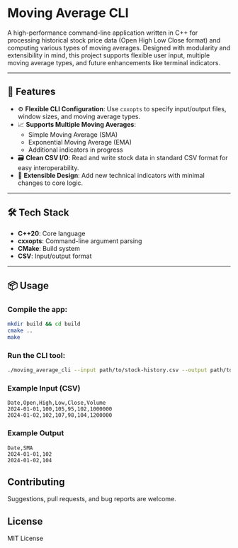 # Moving Average CLI

A high-performance command-line application written in C++ for processing historical stock price data (Open High Low Close format) and computing various types of moving averages. Designed with modularity and extensibility in mind, this project supports flexible user input, multiple moving average types, and future enhancements like terminal indicators.

---

## 🚀 Features

- ⚙️ **Flexible CLI Configuration**: Use `cxxopts` to specify input/output files, window sizes, and moving average types.
- 📈 **Supports Multiple Moving Averages**:
    - Simple Moving Average (SMA)
    - Exponential Moving Average (EMA)
    - Additional indicators in progress 
- 🗃️ **Clean CSV I/O**: Read and write stock data in standard CSV format for easy interoperability.
- 🧠 **Extensible Design**: Add new technical indicators with minimal changes to core logic.
---

## 🛠️ Tech Stack

- **C++20**: Core language
- **cxxopts**: Command-line argument parsing
- **CMake**: Build system
- **CSV**: Input/output format

---

## 📦 Usage

### Compile the app:

```bash
mkdir build && cd build
cmake ..
make
```
### Run the CLI tool:

```bash
./moving_average_cli --input path/to/stock-history.csv --output path/to/output.csv --type ema --window 12
```

### Example Input (CSV)
```csv
Date,Open,High,Low,Close,Volume
2024-01-01,100,105,95,102,1000000
2024-01-02,102,107,98,104,1200000
```

### Example Output
```csv
Date,SMA
2024-01-01,102
2024-01-02,104
```

## Contributing
Suggestions, pull requests, and bug reports are welcome.

## License
MIT License